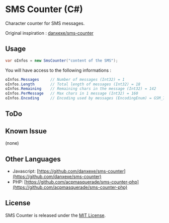 # SMS Counter (C#)

Character counter for SMS messages.

Original inspiration : [danxexe/sms-counter](https://github.com/danxexe/sms-counter)

## Usage

```csharp
var oInfos = new SmsCounter("content of the SMS");
```

You will have access to the following informations :

```csharp
oInfos.Messages 	// Number of messages (Int32) = 1
oInfos.Length   	// Total length of messages (Int32) = 18
oInfos.Remaining 	// Remaining chars in the message (Int32) = 142
oInfos.PerMessage 	// Max chars in 1 message (Int32) = 160
oInfos.Encoding 	// Encoding used by messages (EncodingEnum) = GSM_7BIT
```

## ToDo

## Known Issue

(none)


## Other Languages

- Javascript: [https://github.com/danxexe/sms-counter](https://github.com/danxexe/sms-counter)
- PHP: [https://github.com/acpmasquerade/sms-counter-php](https://github.com/acpmasquerade/sms-counter-php)


## License

SMS Counter is released under the [MIT License](LICENSE.txt).